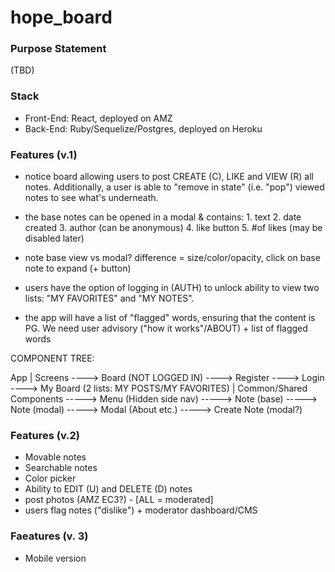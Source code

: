 # hope_board

### Purpose Statement 

(TBD)

### Stack

- Front-End: React, deployed on AMZ
- Back-End: Ruby/Sequelize/Postgres, deployed on Heroku

### Features (v.1)

- notice board allowing users to post CREATE (C), LIKE and VIEW (R) all notes. Additionally, a user is able to "remove in state" (i.e. "pop") viewed notes to see what's underneath. 

- the base notes can be opened in a modal & contains: 
        1. text
        2. date created
        3. author (can be anonymous)
        4. like button
        5.  #of likes (may be disabled later)
        
- note base view vs modal? difference = size/color/opacity, click on base note to expand (+ button)

- users have the option of logging in (AUTH) to unlock ability to view two lists: "MY FAVORITES" and "MY NOTES".  

- the app will have a list of "flagged" words, ensuring that the content is PG. We need user advisory ("how it works"/ABOUT) + list of flagged words

COMPONENT TREE: 

App 
| Screens
----> Board (NOT LOGGED IN)
----> Register
----> Login
----> My Board (2 lists: MY POSTS/MY FAVORITES)
| Common/Shared Components
-----> Menu (Hidden side nav)
-----> Note (base)
-----> Note (modal)
-----> Modal (About etc.)
-----> Create Note (modal?)

### Features (v.2)

- Movable notes
- Searchable notes
- Color picker
- Ability to EDIT (U) and DELETE (D) notes
- post photos (AMZ EC3?) - [ALL = moderated] 
- users flag notes ("dislike") + moderator dashboard/CMS


### Faeatures (v. 3) 

- Mobile version
